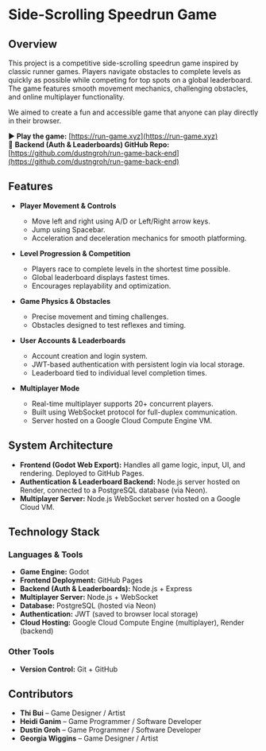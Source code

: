 # **Side-Scrolling Speedrun Game**

## **Overview**
This project is a competitive side-scrolling speedrun game inspired by classic runner games. Players navigate obstacles to complete levels as quickly as possible while competing for top spots on a global leaderboard. The game features smooth movement mechanics, challenging obstacles, and online multiplayer functionality.

We aimed to create a fun and accessible game that anyone can play directly in their browser.

▶️ **Play the game:** [https://run-game.xyz](https://run-game.xyz)  
🔧 **Backend (Auth & Leaderboards) GitHub Repo:** [https://github.com/dustngroh/run-game-back-end](https://github.com/dustngroh/run-game-back-end)

## **Features**
- **Player Movement & Controls**
  - Move left and right using A/D or Left/Right arrow keys.
  - Jump using Spacebar.
  - Acceleration and deceleration mechanics for smooth platforming.

- **Level Progression & Competition**
  - Players race to complete levels in the shortest time possible.
  - Global leaderboard displays fastest times.
  - Encourages replayability and optimization.

- **Game Physics & Obstacles**
  - Precise movement and timing challenges.
  - Obstacles designed to test reflexes and timing.

- **User Accounts & Leaderboards**
  - Account creation and login system.
  - JWT-based authentication with persistent login via local storage.
  - Leaderboard tied to individual level completion times.

- **Multiplayer Mode**
  - Real-time multiplayer supports 20+ concurrent players.
  - Built using WebSocket protocol for full-duplex communication.
  - Server hosted on a Google Cloud Compute Engine VM.

## **System Architecture**
- **Frontend (Godot Web Export):** Handles all game logic, input, UI, and rendering. Deployed to GitHub Pages.
- **Authentication & Leaderboard Backend:** Node.js server hosted on Render, connected to a PostgreSQL database (via Neon).
- **Multiplayer Server:** Node.js WebSocket server hosted on a Google Cloud VM.

## **Technology Stack**

### **Languages & Tools**
- **Game Engine:** Godot
- **Frontend Deployment:** GitHub Pages
- **Backend (Auth & Leaderboards):** Node.js + Express
- **Multiplayer Server:** Node.js + WebSocket
- **Database:** PostgreSQL (hosted via Neon)
- **Authentication:** JWT (saved to browser local storage)
- **Cloud Hosting:** Google Cloud Compute Engine (multiplayer), Render (backend)

### **Other Tools**
- **Version Control:** Git + GitHub

## **Contributors**
- **Thi Bui** – Game Designer / Artist  
- **Heidi Ganim** – Game Programmer / Software Developer  
- **Dustin Groh** – Game Programmer / Software Developer  
- **Georgia Wiggins** – Game Designer / Artist
